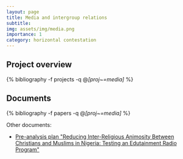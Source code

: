 ```yaml
---
layout: page
title: Media and intergroup relations
subtitle: 
img: assets/img/media.png
importance: 1
category: horizontal contestation
---
```


## Project overview

<div class="publications">

  {% bibliography -f projects -q @*[proj~=media]* %}

</div>

## Documents

<div class="publications">

  {% bibliography -f papers -q @*[proj~=media]* %}

</div>



Other documents: 
* [Pre-analysis plan "Reducing Inter-Religious Animosity Between Christians and Muslims in Nigeria: Testing
an Edutainment Radio Program"](https://wzb-ipi.github.io/assets/pdf/other/PAP_Kaduna_Radio_OSF.pdf) 
